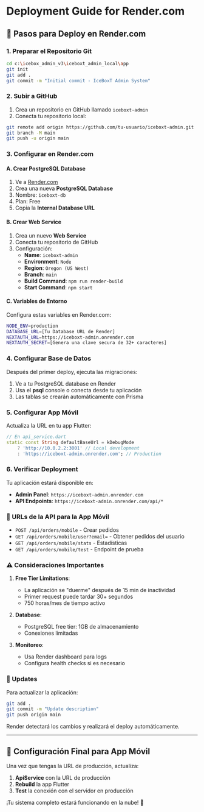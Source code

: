 # Deployment Guide for Render.com

## 🚀 Pasos para Deploy en Render.com

### 1. Preparar el Repositorio Git

```bash
cd c:\icebox_admin_v3\iceboxt_admin_local\app
git init
git add .
git commit -m "Initial commit - IceBoxT Admin System"
```

### 2. Subir a GitHub

1. Crea un repositorio en GitHub llamado `iceboxt-admin`
2. Conecta tu repositorio local:

```bash
git remote add origin https://github.com/tu-usuario/iceboxt-admin.git
git branch -M main
git push -u origin main
```

### 3. Configurar en Render.com

#### A. Crear PostgreSQL Database

1. Ve a [Render.com](https://render.com)
2. Crea una nueva **PostgreSQL Database**
3. Nombre: `iceboxt-db`
4. Plan: Free
5. Copia la **Internal Database URL**

#### B. Crear Web Service

1. Crea un nuevo **Web Service**
2. Conecta tu repositorio de GitHub
3. Configuración:
   - **Name**: `iceboxt-admin`
   - **Environment**: `Node`
   - **Region**: `Oregon (US West)`
   - **Branch**: `main`
   - **Build Command**: `npm run render-build`
   - **Start Command**: `npm start`

#### C. Variables de Entorno

Configura estas variables en Render.com:

```bash
NODE_ENV=production
DATABASE_URL=[Tu Database URL de Render]
NEXTAUTH_URL=https://iceboxt-admin.onrender.com
NEXTAUTH_SECRET=[Genera una clave secura de 32+ caracteres]
```

### 4. Configurar Base de Datos

Después del primer deploy, ejecuta las migraciones:

1. Ve a tu PostgreSQL database en Render
2. Usa el **psql** console o conecta desde tu aplicación
3. Las tablas se crearán automáticamente con Prisma

### 5. Configurar App Móvil

Actualiza la URL en tu app Flutter:

```dart
// En api_service.dart
static const String defaultBaseUrl = kDebugMode
    ? 'http://10.0.2.2:3001' // Local development
    : 'https://iceboxt-admin.onrender.com'; // Production
```

### 6. Verificar Deployment

Tu aplicación estará disponible en:
- **Admin Panel**: `https://iceboxt-admin.onrender.com`
- **API Endpoints**: `https://iceboxt-admin.onrender.com/api/*`

### 🔗 URLs de la API para la App Móvil

- `POST /api/orders/mobile` - Crear pedidos
- `GET /api/orders/mobile/user?email=` - Obtener pedidos del usuario
- `GET /api/orders/mobile/stats` - Estadísticas
- `GET /api/orders/mobile/test` - Endpoint de prueba

### ⚠️ Consideraciones Importantes

1. **Free Tier Limitations**:
   - La aplicación se "duerme" después de 15 min de inactividad
   - Primer request puede tardar 30+ segundos
   - 750 horas/mes de tiempo activo

2. **Database**:
   - PostgreSQL free tier: 1GB de almacenamiento
   - Conexiones limitadas

3. **Monitoreo**:
   - Usa Render dashboard para logs
   - Configura health checks si es necesario

### 🔄 Updates

Para actualizar la aplicación:

```bash
git add .
git commit -m "Update description"
git push origin main
```

Render detectará los cambios y realizará el deploy automáticamente.

---

## 📱 Configuración Final para App Móvil

Una vez que tengas la URL de producción, actualiza:

1. **ApiService** con la URL de producción
2. **Rebuild** la app Flutter
3. **Test** la conexión con el servidor en producción

¡Tu sistema completo estará funcionando en la nube! 🎉